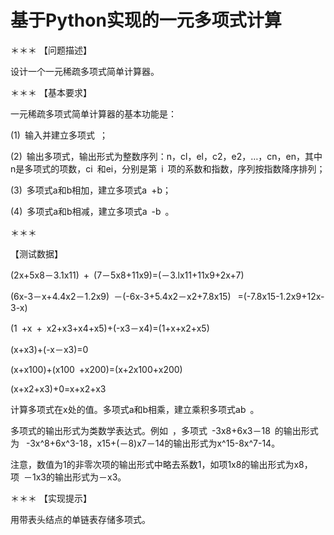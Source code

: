 # 基于Python实现的一元多项式计算


＊＊＊
【问题描述】 


设计一个一元稀疏多项式简单计算器。 


＊＊＊
【基本要求】 


一元稀疏多项式简单计算器的基本功能是：


(1) 输入并建立多项式 ；


(2) 输出多项式，输出形式为整数序列：n，cl，el，c2，e2，…，cn，en，其中n是多项式的项数，ci 和ei，分别是第 i 项的系数和指数，序列按指数降序排列；


(3) 多项式a和b相加，建立多项式a +b；


(4) 多项式a和b相减，建立多项式a -b 。 

＊＊＊

【测试数据】 


(2x+5x8－3.1x11) + (7－5x8+11x9)=(－3.lx11+11x9+2x+7) 


(6x-3－x+4.4x2－1.2x9) －(-6x-3+5.4x2－x2+7.8x15)  =(-7.8x15-1.2x9+12x-3-x)  


(1 +x + x2+x3+x4+x5)+(-x3－x4)=(1+x+x2+x5) 
 

(x+x3)+(-x－x3)=0  

(x+x100)+(x100 +x200)=(x+2x100+x200)


(x+x2+x3)+0=x+x2+x3  


计算多项式在x处的值。多项式a和b相乘，建立乘积多项式ab 。 


多项式的输出形式为类数学表达式。例如 ，多项式 -3x8+6x3－18 的输出形式为  -3x^8+6x^3-18，x15+(－8)x7－14的输出形式为x^15-8x^7-14。


注意，数值为1的非零次项的输出形式中略去系数1，如项1x8的输出形式为x8，项 －1x3的输出形式为－x3。


＊＊＊
【实现提示】  


用带表头结点的单链表存储多项式。 